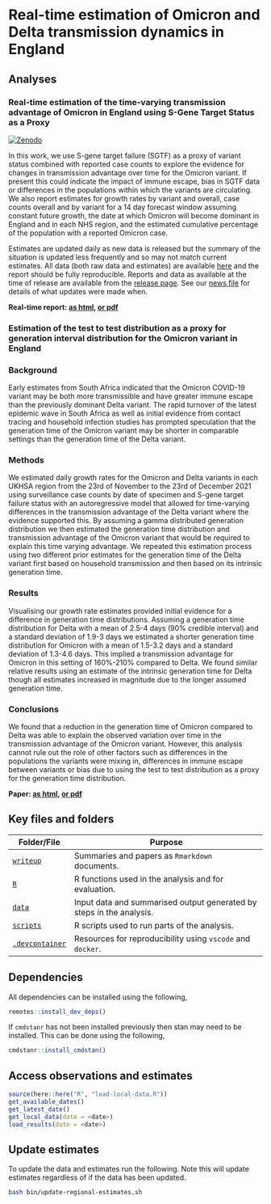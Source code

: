 # Real-time estimation of Omicron and Delta transmission dynamics in England

## Analyses

### Real-time estimation of the time-varying transmission advantage of Omicron in England using S-Gene Target Status as a Proxy

[![Zenodo](https://zenodo.org/badge/435670197.svg)](https://zenodo.org/badge/latestdoi/435670197)

In this work, we use S-gene target failure (SGTF) as a proxy of variant status combined with reported case counts to explore the evidence for changes in transmission advantage over time for the Omicron variant. If present this could indicate the impact of immune escape, bias in SGTF data or differences in the populations within which the variants are circulating. We also report estimates for growth rates by variant and overall, case counts overall and by variant for a 14 day forecast window assuming constant future growth, the date at which Omicron will become dominant in England and in each NHS region, and the estimated cumulative percentage of the population with a reported Omicron case.

Estimates are updated daily as new data is released but the summary of the situation is updated less frequently and so may not match current estimates. All data (both raw data and estimates) are available [here](https://github.com/epiforecasts/omicron-sgtf-forecast/tree/main/data) and the report should be fully reproducible. Reports and data as available at the time of release are available from the [release page](https://github.com/epiforecasts/omicron-sgtf-forecast/releases). See our [news file](https://github.com/epiforecasts/omicron-sgtf-forecast/blob/main/NEWS.md) for details of what updates were made when.

**Real-time report: [as html](https://epiforecasts.io/omicron-sgtf-forecast/summary), [or pdf](https://epiforecasts.io/omicron-sgtf-forecast/summary.pdf)**

### Estimation of the test to test distribution as a proxy for generation interval distribution for the Omicron variant in England

### Background

Early estimates from South Africa indicated that the Omicron COVID-19 variant may be both more transmissible and have greater immune escape than the previously dominant Delta variant. The rapid turnover of the latest epidemic wave in South Africa as well as initial evidence from contact tracing and household infection studies has prompted speculation that the generation time of the Omicron variant may be shorter in comparable settings than the generation time of the Delta variant.

### Methods

We estimated daily growth rates for the Omicron and Delta variants in each UKHSA region from the 23rd of November to the 23rd of December 2021 using surveillance case counts by date of specimen and S-gene target failure status with an autoregressive model that allowed for time-varying differences in the transmission advantage of the Delta variant where the evidence supported this. By assuming a gamma distributed generation distribution we then estimated the generation time distribution and transmission advantage of the Omicron variant that would be required to explain this time varying advantage. We repeated this estimation process using two different prior estimates for the generation time of the Delta variant first based on household transmission and then based on its intrinsic generation time. 

### Results

Visualising our growth rate estimates provided initial evidence for a difference in generation time distributions. Assuming a generation time distribution for Delta with a mean of 2.5-4 days (90% credible interval) and  a standard deviation of 1.9-3 days we estimated a shorter generation time distribution for Omicron with a mean of 1.5-3.2 days and a standard deviation of 1.3-4.6 days. This implied a transmission advantage for Omicron in this setting of 160%-210% compared to Delta. We found similar relative results using an estimate of the intrinsic generation time for Delta though all estimates increased in magnitude due to the longer assumed generation time.

### Conclusions

We found that a reduction in the generation time of Omicron compared to Delta was able to explain the observed variation over time in the transmission advantage of the Omicron variant. However, this analysis cannot rule out the role of other factors such as differences in the populations the variants were mixing in, differences in immune escape between variants or bias due to using the test to test distribution as a proxy for the generation time distribution.

**Paper: [as html](https://epiforecasts.io/omicron-sgtf-forecast/generation-time), [or pdf](https://epiforecasts.io/omicron-sgtf-forecast/generation-time.pdf)**

## Key files and folders

Folder/File | Purpose
---|---
[`writeup`](writeup/) | Summaries and papers as `Rmarkdown` documents.
[`R`](R/) | R functions used in the analysis and for evaluation.
[`data`](data/) | Input data and summarised output generated by steps in the analysis.
[`scripts`](scripts/) | R scripts used to run parts of the analysis.
[`.devcontainer`](.devcontainer/) | Resources for reproducibility using `vscode` and `docker`.

## Dependencies

All dependencies can be installed using the following, 

```r
remotes::install_dev_deps()
```

If `cmdstanr` has not been installed previously then stan may need to be installed. This can be done using the following,

```r
cmdstanr::install_cmdstan()
```

## Access observations and estimates

```r
source(here::here("R", "load-local-data.R"))
get_available_dates()
get_latest_date()
get_local_data(date = <date>)
load_results(date = <date>)
```

## Update estimates

To update the data and estimates run the following. Note this will update estimates regardless of if the data has been updated. 

```bash
bash bin/update-regional-estimates.sh
```